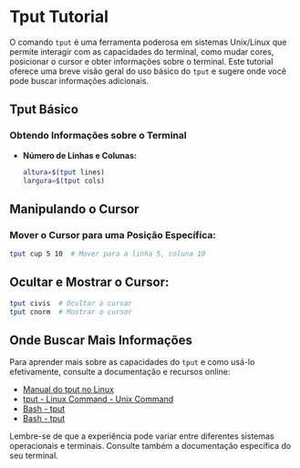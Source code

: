# Tput Tutorial

O comando `tput` é uma ferramenta poderosa em sistemas Unix/Linux que permite interagir com as capacidades do terminal, como mudar cores, posicionar o cursor e obter informações sobre o terminal. Este tutorial oferece uma breve visão geral do uso básico do `tput` e sugere onde você pode buscar informações adicionais.

## Tput Básico

### Obtendo Informações sobre o Terminal

- **Número de Linhas e Colunas:**
  ```bash
  altura=$(tput lines)
  largura=$(tput cols)

## Manipulando o Cursor

### Mover o Cursor para uma Posição Específica:

```bash
tput cup 5 10  # Mover para a linha 5, coluna 10
```

## Ocultar e Mostrar o Cursor:

```bash
tput civis  # Ocultar o cursor
tput cnorm  # Mostrar o cursor
````

## Onde Buscar Mais Informações

Para aprender mais sobre as capacidades do `tput` e como usá-lo efetivamente, consulte a documentação e recursos online:

- [Manual do tput no Linux](https://man7.org/linux/man-pages/man1/tput.1.html)
- [tput - Linux Command - Unix Command](https://www.tutorialspoint.com/unix_commands/tput.htm)
- [Bash - tput](https://www.gnu.org/software/coreutils/manual/html_node/tput-invocation.html)
- [Bash - tput](https://linuxcommand.org/lc3_adv_tput.php)

Lembre-se de que a experiência pode variar entre diferentes sistemas operacionais e terminais. Consulte também a documentação específica do seu terminal.
